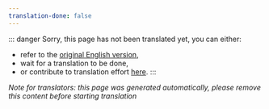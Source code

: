 ```yaml
---
translation-done: false
---
```

::: danger
Sorry, this page has not been translated yet, you can either:
- refer to the [original English version](<..\..\models\README.md>),
- wait for a translation to be done,
- or contribute to translation effort [here](https://github.com/bsmg/wiki).
:::

_Note for translators: this page was generated automatically, please remove this content before starting translation_
